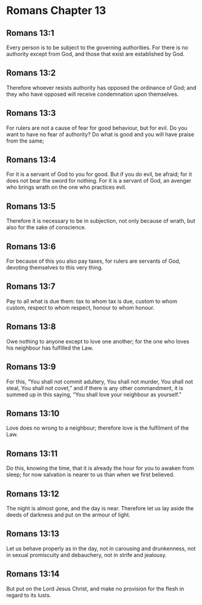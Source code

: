 # Romans Chapter 13

## Romans 13:1

Every person is to be subject to the governing authorities. For there is no authority except from God, and those that exist are established by God.

## Romans 13:2

Therefore whoever resists authority has opposed the ordinance of God; and they who have opposed will receive condemnation upon themselves.

## Romans 13:3

For rulers are not a cause of fear for good behaviour, but for evil. Do you want to have no fear of authority? Do what is good and you will have praise from the same;

## Romans 13:4

For it is a servant of God to you for good. But if you do evil, be afraid; for it does not bear the sword for nothing. For it is a servant of God, an avenger who brings wrath on the one who practices evil.

## Romans 13:5

Therefore it is necessary to be in subjection, not only because of wrath, but also for the sake of conscience.

## Romans 13:6

For because of this you also pay taxes, for rulers are servants of God, devoting themselves to this very thing.

## Romans 13:7

Pay to all what is due them: tax to whom tax is due, custom to whom custom, respect to whom respect, honour to whom honour.

## Romans 13:8

Owe nothing to anyone except to love one another; for the one who loves his neighbour has fulfilled the Law.

## Romans 13:9

For this, “You shall not commit adultery, You shall not murder, You shall not steal, You shall not covet,” and if there is any other commandment, it is summed up in this saying, “You shall love your neighbour as yourself.”

## Romans 13:10

Love does no wrong to a neighbour; therefore love is the fulfilment of the Law.

## Romans 13:11

Do this, knowing the time, that it is already the hour for you to awaken from sleep; for now salvation is nearer to us than when we first believed.

## Romans 13:12

The night is almost gone, and the day is near. Therefore let us lay aside the deeds of darkness and put on the armour of light.

## Romans 13:13

Let us behave properly as in the day, not in carousing and drunkenness, not in sexual promiscuity and debauchery, not in strife and jealousy.

## Romans 13:14

But put on the Lord Jesus Christ, and make no provision for the flesh in regard to its lusts.
